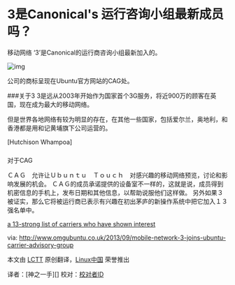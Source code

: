    3是Canonical's 运行咨询小组最新成员吗？
===============================================================

移动网络 ‘3’是Canonical的运行商咨询小组最新加入的。

![img](http://www.omgubuntu.co.uk/wp-content/uploads/2013/09/3-logo1.jpg)


公司的商标呈现在Ubuntu官方网站的CAG处。

###关于3
3是远从2003年开始作为国家首个3G服务，将近900万的顾客在英国，现在成为最大的移动网络。

但是世界各地网络有较为明显的存在，在其他一些国家，包括爱尔兰，奥地利，和香港都是用和记黄埔旗下公司运营的。

 [Hutchison Whampoa]

###
对于CAG



ＣＡＧ　允许让Ｕｂｕｎｔｕ　Ｔｏｕｃｈ　对感兴趣的移动网络预览，讨论和影响发展的机会。
ＣＡＧ的成员承诺提供的设备室不一样的，这就是说，成员得到机密信息的手机上，发布日期和其他信息，以帮助说服他们这样做。
另外如果３被证实，那么它将被运行商已表示有兴趣在初出茅庐的新操作系统中把它加入１３强名单中。


 [a 13-strong list of carriers who have shown interest][2]

via: http://www.omgubuntu.co.uk/2013/09/mobile-network-3-joins-ubuntu-carrier-advisory-group

本文由 [LCTT][] 原创翻译，[Linux中国][] 荣誉推出

译者：[神之一手][] 校对：[校对者ID][]


[LCTT]:https://github.com/LCTT/TranslateProject
[Linux中国]:http://linux.cn/portal.php
[译者ID]:http://linux.cn/space/神之一手
[校对者ID]:http://linux.cn/space/校对者ID

[1]:http://en.wikipedia.org/wiki/Hutchison_Whampoa
[2]:http://www.omgubuntu.co.uk/tag/cag

